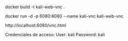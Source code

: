 docker build -t kali-web-vnc .

docker run -d -p 6080:6080 --name kali-vnc kali-web-vnc

http://localhost:6080/vnc.html

Credenciales de acceso:
User: kali
Password: kali